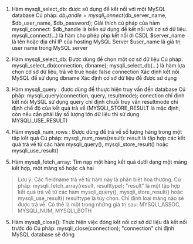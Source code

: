 1. Hàm mysqli_select_db: được sử dụng để kết nối với một MySQL database
Cú pháp: $db_handle = mysqli_connect($db_server_name, $db_user_name, $db_password);
Giải thích cú pháp của hàm mysqli_connect:
    $db_handle là biến sử dụng để kết nối với cơ sở dữ liệu.
    mysqli_connect(...) là hàm cho phép php kết nối ới CSDL
    $server_name là tên hoặc địa chỉ IP của hosting MySQL Server
    $user_name là giá trị user name trong MySQL server

2. Hàm mysqli_select_db: Được dùng để chọn một cơ sở dữ liệu
Cú pháp: mysqli_select_db(connection, dbname);
    mysqli_select_db(...) là hàm lựa chọn cơ sở dữ liệu, trả về true hoặc false
    connection Xác định kết nối MySQL để sử dụng
    dbname Xác định cơ sở dữ liệu để được sử dụng

3. Hàm mysqli_query : được dùng để thuực hiện truy vấn đến database
Cú pháp: mysqli_query(connection, query, resultmode);
    conection chỉ định kết nối MySQL sử dụng
    query chỉ định chuỗi truy vấn
    resultmode chỉ định chế độ của kết quả trả về (MYSQLI_STORE_RESULT là mặc định, còn nếu cần phải lấy số lượng lớn dữ liệu thì sử dụng MYSQLI_USE_RESULT)

3. Hàm mysqli_num_rows : Được dùng để trả về số lượng hàng trong một tập kết quả
Cú pháp: mysqli_num_rows(result):
    result là tập hợp các kết quả trả về từ các hàm mysqli_query(), mysqli_store_result() hoặc mysqli_use_result()

4. Hàm mysqli_fetch_array: Tìm nạp một hàng kết quả dưới dạng một mảng kết hợp, một mảng số hoặc cả hai
> Lưu ý: Các fieldname trả về từ hàm này là phân biệt hoa thường.
Cú pháp: mysqli_fetch_array(result, resulttype);
    "result" là một tập hợp kết quả trả về từ các hàm mysqli_query(), mysqli_store_result() hoặc mysqli_use_result()
    resulttype là tùy chọn. Chỉ định loại mảng nào sẽ được trả về. Có thể là một trong những giá trị sau: MYSQLI_ASSOC, MYSQLI_NUM, MYSQLI_BOTH 
5. Hàm mysqli_close(): Thực hiện việc đóng kết nối cơ sở dữ liệu đã kết nối trước đó
Cú pháp: mysqli_close(connection);
    "connection" chỉ định MySQL database sẽ đóng

